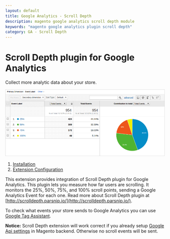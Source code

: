 ```yaml
---
layout: default
title: Google Analytics - Scroll Depth
description: magento google analytics scroll depth module
keywords: "magento google analytics plugin scroll depth"
category: GA - Scroll Depth
---
```


# Scroll Depth plugin for Google Analytics

Collect more analytic data about your store.

![Scroll Depth at GA](/images/m1/extensions/ga-plugin-scrolldepth/cover.png)

1. [Installation](installation/)
2. [Extension Configuration](extension-configuration/)


This extension provides integration of Scroll Depth plugin for Google
Analytics. This plugin lets you measure how far users are scrolling. It
monitors the 25%, 50%, 75%, and 100% scroll points, sending a Google Analytics
Event for each one. Read more about Scroll Depth plugin at [http://scrolldepth.parsnip.io/](http://scrolldepth.parsnip.io/).

To check what events your store sends to Google Analytics you can use [Google Tag Assistant](https://get.google.com/tagassistant/).

**Notice:** Scroll Depth extension will work correct if you already setup [Google Api settings](http://docs.magento.com/m1/ce/user_guide/configuration/sales/google-api.html?Highlight=Analytics) in Magento backend. Otherwise no
scroll events will be sent.
